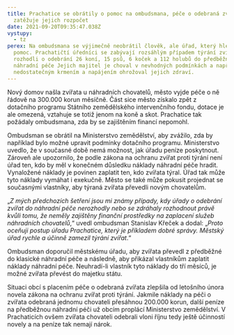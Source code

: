 ```yaml
---
title: Prachatice se obrátily o pomoc na ombudsmana, péče o odebraná zvířata
  zatěžuje jejich rozpočet
date: 2021-09-20T09:35:47.038Z
vystupy:
  - tz
perex: Na ombudsmana se výjimečně neobrátil člověk, ale úřad, který hledal
  pomoc. Prachatičtí úředníci se zabývají rozsáhlým případem týrání zvířat,
  rozhodli o odebrání 26 koní, 15 psů, 6 koček a 112 holubů do předběžné
  náhradní péče Jejich majitel je choval v nevhodných podmínkách a například
  nedostatečným krmením a napájením ohrožoval jejich zdraví.
---
```

<p>Nový domov našla zvířata u náhradních chovatelů, město vyjde péče o ně řádově na 300.000 korun měsíčně. Část sice město získalo zpět z dotačního programu Státního zemědělského intervenčního fondu, dotace je ale omezená, vztahuje se totiž jenom na koně a skot. Prachatice tak požádaly ombudsmana, zda by se zajištěním financí nepomohl.</p>

<p>Ombudsman se obrátil na Ministerstvo zemědělství, aby zvážilo, zda by například bylo možné upravit podmínky dotačního programu. Ministerstvo uvedlo, že v&nbsp;současné době nemá možnost, jak úřadu peníze poskytnout. Zároveň ale upozornilo, že podle zákona na ochranu zvířat proti týrání není úřad ten, kdo by měl v&nbsp;konečném důsledku náklady náhradní péče hradit. Vynaložené náklady je povinen zaplatit ten, kdo zvířata týral. Úřad tak může tyto náklady vymáhat i exekučně. Město se také může pokusit projednat se současnými vlastníky, aby týraná zvířata převedli novým chovatelům.</p>

<p>&bdquo;<em>Z mých předchozích šetření jsou mi známy případy, kdy úřady o odebrání zvířat do náhradní péče nerozhodly nebo se zdráhaly rozhodnout právě kvůli tomu, že neměly zajištěny finanční prostředky na zaplacení služeb náhradních chovatelů</em>,&ldquo; uvedl ombudsman Stanislav Křeček a dodal: &bdquo;<em>Proto oceňuji postup úřadu Prachatice, který je příkladem dobré správy. Městský úřad rychle a účinně zamezil týrání zvířat</em>.&ldquo;</p>

<p>Ombudsman doporučil městskému úřadu, aby zvířata převedl z&nbsp;předběžné do klasické náhradní péče a následně, aby přikázal vlastníkům zaplatit náklady náhradní péče. Neuhradí-li vlastník tyto náklady do tří měsíců, je možné zvířata převést do majetku státu.</p>

<p>Situaci obcí s&nbsp;placením péče o odebraná zvířata zlepšila od letošního února novela zákona na ochranu zvířat proti týrání. Jakmile náklady na péči o zvířata odebraná jednomu chovateli přesáhnou 200.000 korun, další peníze na předběžnou náhradní péči už obcím proplácí Ministerstvo zemědělství. V Prachaticích ovšem zvířata chovateli odebrali vloni říjnu tedy ještě účinností novely a na peníze tak nemají nárok.</p>

